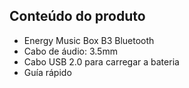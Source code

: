 ## Conteúdo do produto

* Energy Music Box B3 Bluetooth
* Cabo de áudio: 3.5mm
* Cabo USB 2.0 para carregar a bateria
* Guía rápido


